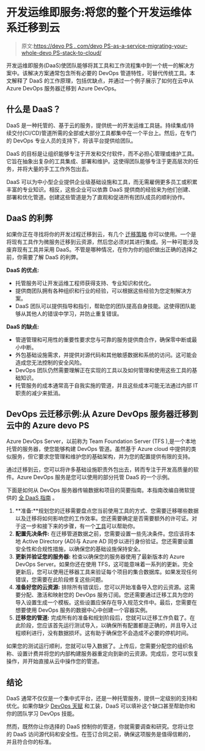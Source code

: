# 开发运维即服务:将您的整个开发运维体系迁移到云

> 原文:[https://devo PS . com/devo PS-as-a-service-migrating-your-whole-devo PS-stack-to-cloud/](https://devops.com/devops-as-a-service-migrating-your-entire-devops-stack-to-the-cloud/)

开发运维即服务(DaaS)使团队能够将其工具和工作流程集中到一个统一的解决方案中。该解决方案通常包含所有必要的 DevOps 管道特性，可替代传统工具。本文解释了 DaaS 的工作原理，包括优缺点，并通过一个例子展示了如何在云中从 Azure DevOps 服务器迁移到 Azure DevOps。

## 什么是 DaaS？

DaaS 是一种托管的、基于云的服务，提供统一的开发运维工具链。持续集成/持续交付(CI/CD)管道所需的全部或大部分工具都集中在一个平台上。然后，在专门的 DevOps 专业人员的支持下，将该平台提供给团队。

DaaS 的目标是让组织能够专注于开发和交付软件，而不必担心管理或维护工具。它旨在抽象出复杂的工具集成、部署和维护。这使得团队能够专注于更高层次的任务，并将大量的手工工作外包出去。

DaaS 可以为中小型企业提供企业级基础设施和工具，而无需雇佣更多员工或积累丰富的专业知识。相反，这些企业可以依靠 DaaS 提供商的经验来为他们创建、部署和优化管道。创建这些管道是为了直观和促进所有团队成员的顺利协作。

## **DaaS 的利弊**

如果你正在寻找将你的开发过程迁移到云，有几个 [迁移策略](https://cloud.netapp.com/blog/cloud-migration-strategy-challenges-and-steps) 你可以使用。一个是将现有工具作为微服务迁移到云资源，然后您必须对其进行集成。另一种可能涉及废弃现有工具并采用 DaaS。不管是哪种情况，在你为你的组织做出正确的选择之前，你需要了解 DaaS 的利弊。

**DaaS 的优点:**

*   托管服务可让开发运维工程师获得支持、专业知识和优化。
*   提供商团队拥有各种组织和行业的经验，可以根据这些经验为您定制解决方案。
*   DaaS 团队可以提供指导和指引，帮助您的团队提高自身技能。这使得团队能够从其他人的错误中学习，并防止重复错误。

**DaaS 的缺点:**

*   管道管理和可用性的重要性要求您与可靠的服务提供商合作，确保零中断或最小中断。
*   外包基础设施需求，并提供对源代码和其他敏感数据和系统的访问。这可能会造成您无法控制的安全风险。
*   DevOps 团队仍然需要理解正在实现的工具以及如何管理和使用这些工具的基础知识。
*   托管服务的成本通常高于自我实施的管道，并且这些成本可能无法通过内部 IT 职责的减少来抵消。

## **DevOps 云迁移示例:从 Azure DevOps 服务器迁移到云中的 Azure devo PS**

Azure DevOps Server，以前称为 Team Foundation Server (TFS ),是一个本地托管的服务器，使您能够构建 DevOps 管道。虽然基于 Azure cloud 中提供的类似服务，但它要求您管理和维护您的基础架构，并为您的配置提供有限的支持。

通过迁移到云，您可以将许多基础设施职责外包出去，转而专注于开发高质量的软件。Azure DevOps 服务是您可以使用的部分托管 DaaS 的一个示例。

下面是如何从 DevOps 服务器传输数据和项目的简要指南。本指南改编自微软提供的 [全 DaaS 指南](https://azure.microsoft.com/en-us/services/devops/migrate/) 。

1.  **准备:**规划您的迁移需要盘点您当前使用工具的方式、您需要迁移哪些数据以及迁移将如何影响您的工作效率。您还需要确定是否需要额外的许可证。对于这一步和接下来的步骤，有一个[工具](https://www.microsoft.com/en-us/download/details.aspx?id=54274)可以帮助你。
2.  **配置先决条件:** 在迁移管道数据之前，您需要设置一些先决条件。您应该将本地 Active Directory (AD)与 Azure AD 同步以进行身份验证。您还需要设置安全性和合规性措施，以确保您的基础设施保持安全。
3.  **更新并验证您的服务器:** 检查以确保您的服务器使用了最新版本的 Azure DevOps Server。如果你还在使用 TFS，这可能意味着一系列的更新。完全更新后，您可以使用迁移器工具来验证每个项目的集合数据库。如果发现任何错误，您需要在此阶段修复这些问题。
4.  **准备好您的云资源:** 排除所有错误后，您可以开始准备导入您的云资源。这需要分配、激活和映射您的 DevOps 服务订阅。您还需要通过迁移工具为您的导入设置生成一个模板。这些设置应保存在导入规范文件中。最后，您需要在想要使用 DevOps 服务的数据中心中创建一个容器实例。
5.  **迁移您的管道:** 完成所有的准备和规划阶段后，您就可以迁移工作负载了。在此阶段，您应该首先运行测试导入，以确保所有配置都是正确的，并且导入过程顺利进行，没有数据损坏。这有助于确保您不会造成不必要的停机时间。

如果您的测试运行顺利，您就可以导入数据了。上传后，您需要分配您的组织名称、设置计费并将您的内部构建服务器重定向到新的云资源。完成后，您可以恢复操作，并开始直接从云中操作您的管道。

## **结论**

DaaS 通常不仅仅是一个集中式平台，还是一种托管服务，提供一定级别的支持和优化。如果你缺少 [DevOps 天赋](https://thenewstack.io/why-it-is-difficult-to-hire-for-devops/) 和工装，DaaS 可以填补这个缺口甚至帮助你和你的团队学习 DevOps 技能。

然而，既然你让你选择的 DaaS 控制你的管道，你就需要调查和研究。您将让您的 DaaS 访问源代码和安全性。在签订合同之前，确保这项服务是值得信赖的，并且符合你的标准。
